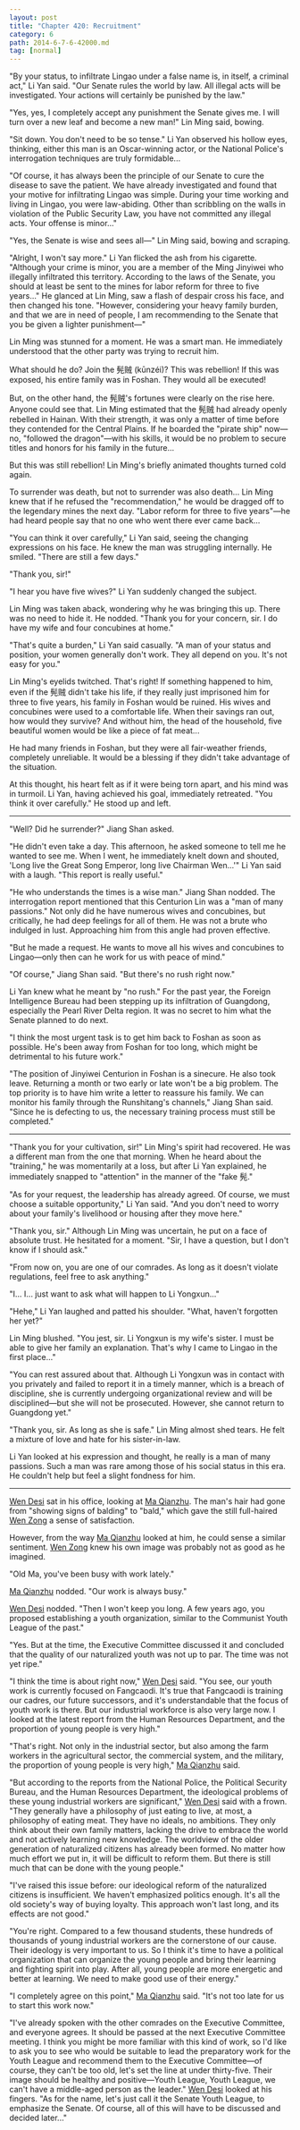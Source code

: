 ```yaml
---
layout: post
title: "Chapter 420: Recruitment"
category: 6
path: 2014-6-7-6-42000.md
tag: [normal]
---
```


"By your status, to infiltrate Lingao under a false name is, in itself, a criminal act," Li Yan said. "Our Senate rules the world by law. All illegal acts will be investigated. Your actions will certainly be punished by the law."

"Yes, yes, I completely accept any punishment the Senate gives me. I will turn over a new leaf and become a new man!" Lin Ming said, bowing.

"Sit down. You don't need to be so tense." Li Yan observed his hollow eyes, thinking, either this man is an Oscar-winning actor, or the National Police's interrogation techniques are truly formidable...

"Of course, it has always been the principle of our Senate to cure the disease to save the patient. We have already investigated and found that your motive for infiltrating Lingao was simple. During your time working and living in Lingao, you were law-abiding. Other than scribbling on the walls in violation of the Public Security Law, you have not committed any illegal acts. Your offense is minor..."

"Yes, the Senate is wise and sees all—" Lin Ming said, bowing and scraping.

"Alright, I won't say more." Li Yan flicked the ash from his cigarette. "Although your crime is minor, you are a member of the Ming Jinyiwei who illegally infiltrated this territory. According to the laws of the Senate, you should at least be sent to the mines for labor reform for three to five years..." He glanced at Lin Ming, saw a flash of despair cross his face, and then changed his tone. "However, considering your heavy family burden, and that we are in need of people, I am recommending to the Senate that you be given a lighter punishment—"

Lin Ming was stunned for a moment. He was a smart man. He immediately understood that the other party was trying to recruit him.

What should he do? Join the 髡贼 (kūnzéi)? This was rebellion! If this was exposed, his entire family was in Foshan. They would all be executed!

But, on the other hand, the 髡贼's fortunes were clearly on the rise here. Anyone could see that. Lin Ming estimated that the 髡贼 had already openly rebelled in Hainan. With their strength, it was only a matter of time before they contended for the Central Plains. If he boarded the "pirate ship" now—no, "followed the dragon"—with his skills, it would be no problem to secure titles and honors for his family in the future...

But this was still rebellion! Lin Ming's briefly animated thoughts turned cold again.

To surrender was death, but not to surrender was also death... Lin Ming knew that if he refused the "recommendation," he would be dragged off to the legendary mines the next day. "Labor reform for three to five years"—he had heard people say that no one who went there ever came back...

"You can think it over carefully," Li Yan said, seeing the changing expressions on his face. He knew the man was struggling internally. He smiled. "There are still a few days."

"Thank you, sir!"

"I hear you have five wives?" Li Yan suddenly changed the subject.

Lin Ming was taken aback, wondering why he was bringing this up. There was no need to hide it. He nodded. "Thank you for your concern, sir. I do have my wife and four concubines at home."

"That's quite a burden," Li Yan said casually. "A man of your status and position, your women generally don't work. They all depend on you. It's not easy for you."

Lin Ming's eyelids twitched. That's right! If something happened to him, even if the 髡贼 didn't take his life, if they really just imprisoned him for three to five years, his family in Foshan would be ruined. His wives and concubines were used to a comfortable life. When their savings ran out, how would they survive? And without him, the head of the household, five beautiful women would be like a piece of fat meat...

He had many friends in Foshan, but they were all fair-weather friends, completely unreliable. It would be a blessing if they didn't take advantage of the situation.

At this thought, his heart felt as if it were being torn apart, and his mind was in turmoil. Li Yan, having achieved his goal, immediately retreated. "You think it over carefully." He stood up and left.

***

"Well? Did he surrender?" Jiang Shan asked.

"He didn't even take a day. This afternoon, he asked someone to tell me he wanted to see me. When I went, he immediately knelt down and shouted, 'Long live the Great Song Emperor, long live Chairman Wen...'" Li Yan said with a laugh. "This report is really useful."

"He who understands the times is a wise man." Jiang Shan nodded. The interrogation report mentioned that this Centurion Lin was a "man of many passions." Not only did he have numerous wives and concubines, but critically, he had deep feelings for all of them. He was not a brute who indulged in lust. Approaching him from this angle had proven effective.

"But he made a request. He wants to move all his wives and concubines to Lingao—only then can he work for us with peace of mind."

"Of course," Jiang Shan said. "But there's no rush right now."

Li Yan knew what he meant by "no rush." For the past year, the Foreign Intelligence Bureau had been stepping up its infiltration of Guangdong, especially the Pearl River Delta region. It was no secret to him what the Senate planned to do next.

"I think the most urgent task is to get him back to Foshan as soon as possible. He's been away from Foshan for too long, which might be detrimental to his future work."

"The position of Jinyiwei Centurion in Foshan is a sinecure. He also took leave. Returning a month or two early or late won't be a big problem. The top priority is to have him write a letter to reassure his family. We can monitor his family through the Runshitang's channels," Jiang Shan said. "Since he is defecting to us, the necessary training process must still be completed."

***

"Thank you for your cultivation, sir!" Lin Ming's spirit had recovered. He was a different man from the one that morning. When he heard about the "training," he was momentarily at a loss, but after Li Yan explained, he immediately snapped to "attention" in the manner of the "fake 髡."

"As for your request, the leadership has already agreed. Of course, we must choose a suitable opportunity," Li Yan said. "And you don't need to worry about your family's livelihood or housing after they move here."

"Thank you, sir." Although Lin Ming was uncertain, he put on a face of absolute trust. He hesitated for a moment. "Sir, I have a question, but I don't know if I should ask."

"From now on, you are one of our comrades. As long as it doesn't violate regulations, feel free to ask anything."

"I... I... just want to ask what will happen to Li Yongxun..."

"Hehe," Li Yan laughed and patted his shoulder. "What, haven't forgotten her yet?"

Lin Ming blushed. "You jest, sir. Li Yongxun is my wife's sister. I must be able to give her family an explanation. That's why I came to Lingao in the first place..."

"You can rest assured about that. Although Li Yongxun was in contact with you privately and failed to report it in a timely manner, which is a breach of discipline, she is currently undergoing organizational review and will be disciplined—but she will not be prosecuted. However, she cannot return to Guangdong yet."

"Thank you, sir. As long as she is safe." Lin Ming almost shed tears. He felt a mixture of love and hate for his sister-in-law.

Li Yan looked at his expression and thought, he really is a man of many passions. Such a man was rare among those of his social status in this era. He couldn't help but feel a slight fondness for him.

***

[Wen Desi][y002] sat in his office, looking at [Ma Qianzhu][y005]. The man's hair had gone from "showing signs of balding" to "bald," which gave the still full-haired [Wen Zong][y002] a sense of satisfaction.

However, from the way [Ma Qianzhu][y005] looked at him, he could sense a similar sentiment. [Wen Zong][y002] knew his own image was probably not as good as he imagined.

"Old Ma, you've been busy with work lately."

[Ma Qianzhu][y005] nodded. "Our work is always busy."

[Wen Desi][y002] nodded. "Then I won't keep you long. A few years ago, you proposed establishing a youth organization, similar to the Communist Youth League of the past."

"Yes. But at the time, the Executive Committee discussed it and concluded that the quality of our naturalized youth was not up to par. The time was not yet ripe."

"I think the time is about right now," [Wen Desi][y002] said. "You see, our youth work is currently focused on Fangcaodi. It's true that Fangcaodi is training our cadres, our future successors, and it's understandable that the focus of youth work is there. But our industrial workforce is also very large now. I looked at the latest report from the Human Resources Department, and the proportion of young people is very high."

"That's right. Not only in the industrial sector, but also among the farm workers in the agricultural sector, the commercial system, and the military, the proportion of young people is very high," [Ma Qianzhu][y005] said.

"But according to the reports from the National Police, the Political Security Bureau, and the Human Resources Department, the ideological problems of these young industrial workers are significant," [Wen Desi][y002] said with a frown. "They generally have a philosophy of just eating to live, at most, a philosophy of eating meat. They have no ideals, no ambitions. They only think about their own family matters, lacking the drive to embrace the world and not actively learning new knowledge. The worldview of the older generation of naturalized citizens has already been formed. No matter how much effort we put in, it will be difficult to reform them. But there is still much that can be done with the young people."

"I've raised this issue before: our ideological reform of the naturalized citizens is insufficient. We haven't emphasized politics enough. It's all the old society's way of buying loyalty. This approach won't last long, and its effects are not good."

"You're right. Compared to a few thousand students, these hundreds of thousands of young industrial workers are the cornerstone of our cause. Their ideology is very important to us. So I think it's time to have a political organization that can organize the young people and bring their learning and fighting spirit into play. After all, young people are more energetic and better at learning. We need to make good use of their energy."

"I completely agree on this point," [Ma Qianzhu][y005] said. "It's not too late for us to start this work now."

"I've already spoken with the other comrades on the Executive Committee, and everyone agrees. It should be passed at the next Executive Committee meeting. I think you might be more familiar with this kind of work, so I'd like to ask you to see who would be suitable to lead the preparatory work for the Youth League and recommend them to the Executive Committee—of course, they can't be too old, let's set the line at under thirty-five. Their image should be healthy and positive—Youth League, Youth League, we can't have a middle-aged person as the leader." [Wen Desi][y002] looked at his fingers. "As for the name, let's just call it the Senate Youth League, to emphasize the Senate. Of course, all of this will have to be discussed and decided later..."

[y002]: /characters/y002 "Wen Desi"
[y005]: /characters/y005 "Ma Qianzhu"